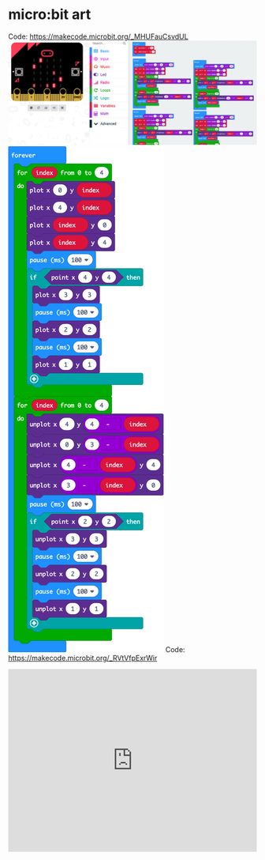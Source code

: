 # micro:bit art

Code: https://makecode.microbit.org/_MHUFauCsvdUL<br>
<img src="https://github.com/larsgimse/microbit/blob/master/art/microbit-art.png">
<img src="https://github.com/larsgimse/microbit/blob/master/art/microbit-art2.png">
Code: https://makecode.microbit.org/_RVtVfpExrWir
<div style="position:relative;height:calc(300px + 5em);width:100%;overflow:hidden;"><iframe style="position:absolute;top:0;left:0;width:100%;height:100%;" src="https://makecode.microbit.org/---codeembed#pub:_RVtVfpExrWir" allowfullscreen="allowfullscreen" frameborder="0" sandbox="allow-scripts allow-same-origin"></iframe></div>
